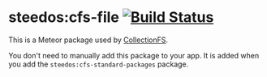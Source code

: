 steedos:cfs-file [![Build Status](https://travis-ci.org/CollectionFS/Meteor-cfs-file.png?branch=master)](https://travis-ci.org/CollectionFS/Meteor-cfs-file)
=========================

This is a Meteor package used by
[CollectionFS](https://github.com/CollectionFS/Meteor-CollectionFS).

You don't need to manually add this package to your app. It is added when you
add the `steedos:cfs-standard-packages` package.
